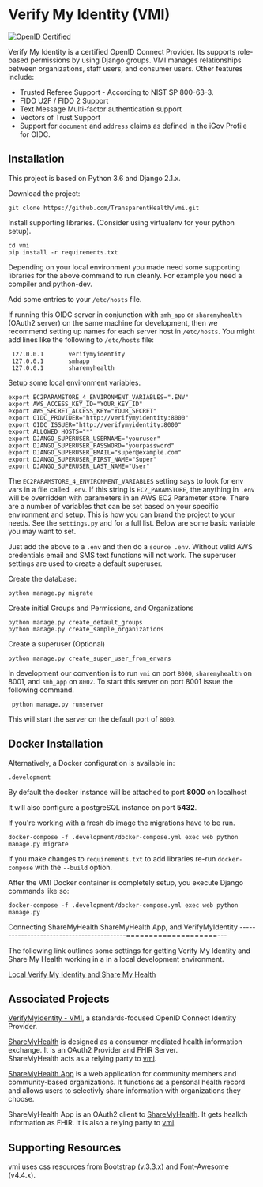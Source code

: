 # Verify My Identity (VMI)

[![OpenID Certified](https://cloud.githubusercontent.com/assets/1454075/7611268/4d19de32-f97b-11e4-895b-31b2455a7ca6.png)](https://openid.net/certification/)

Verify My Identity is a certified OpenID Connect Provider. Its supports role-based permissions by using Django groups.
VMI manages relationships between organizations, staff users, and consumer users. Other features include:


* Trusted Referee Support - According to NIST SP 800-63-3.
* FIDO U2F / FIDO 2 Support
* Text Message Multi-factor authentication support 
* Vectors of Trust Support
* Support for `document` and `address` claims as defined in the iGov Profile for OIDC.


Installation
------------

This project is based on Python 3.6 and Django 2.1.x. 

Download the project:


    git clone https://github.com/TransparentHealth/vmi.git
   

Install supporting libraries. (Consider using virtualenv for your python setup).


    cd vmi
    pip install -r requirements.txt

Depending on your local environment you made need some supporting libraries
for the above command to run cleanly. For example you need a 
compiler and python-dev.


Add some entries to your `/etc/hosts` file.


If running this OIDC server in conjunction with `smh_app` or `sharemyhealth` (OAuth2 server)
on the same machine for development, then we recommend setting up names for each server host in `/etc/hosts`.
You might add lines like the following to `/etc/hosts` file:


     127.0.0.1       verifymyidentity
     127.0.0.1       smhapp
     127.0.0.1       sharemyhealth




Setup some local environment variables. 


    export EC2PARAMSTORE_4_ENVIRONMENT_VARIABLES=".ENV" 
    export AWS_ACCESS_KEY_ID="YOUR_KEY_ID"
    export AWS_SECRET_ACCESS_KEY="YOUR_SECRET"
    export OIDC_PROVIDER="http://verifymyidentity:8000"
    export OIDC_ISSUER="http://verifymyidentity:8000"
    export ALLOWED_HOSTS="*"
    export DJANGO_SUPERUSER_USERNAME="youruser"
    export DJANGO_SUPERUSER_PASSWORD="yourpassword"
    export DJANGO_SUPERUSER_EMAIL="super@example.com"
    export DJANGO_SUPERUSER_FIRST_NAME="Super"
    export DJANGO_SUPERUSER_LAST_NAME="User"




The `EC2PARAMSTORE_4_ENVIRONMENT_VARIABLES` setting says to look for env vars in a file called `.env`.
If this string is `EC2_PARAMSTORE`, the anything in `.env` will be overridden with parameters in
an AWS EC2 Parameter store. There are a number of variables that can be set based on your
specific environment and setup.  This is how you can brand the project to your needs.
See the `settings.py` and for a full list.  Below are some basic variable you may want to set.

Just add the above to a `.env` and then do a `source .env`. Without valid 
AWS credentials email and SMS text functions will not work. The superuser settings
are used to create a default superuser.

Create the database:


    python manage.py migrate


Create initial Groups and Permissions, and Organizations


    python manage.py create_default_groups
    python manage.py create_sample_organizations



Create a superuser (Optional)


    python manage.py create_super_user_from_envars


In development our convention is to run `vmi` on port `8000`, `sharemyhealth` on 8001, and `smh_app` on `8002`.
To start this server on port 8001 issue the following command.


     python manage.py runserver 


This will start the server on the default port of `8000`.




Docker Installation
-------------------

Alternatively, a Docker configuration is available in:


    .development

By default the docker instance will be attached to 
port **8000** on localhost

It will also configure a postgreSQL instance on port **5432**.

If you're working with a fresh db image
the migrations have to be run.

```
docker-compose -f .development/docker-compose.yml exec web python manage.py migrate
```

If you make changes to `requirements.txt` to add libraries re-run 
`docker-compose` with the `--build` option.

After the VMI Docker container is completely setup, you execute Django 
commands like so:


`docker-compose -f .development/docker-compose.yml exec web python manage.py`


Connecting ShareMyHealth ShareMyHealth App, and VerifyMyIdentity
------------------------------------------====================---

The following link outlines some settings for getting Verify My Identity and Share My Health working in
a in a local development environment.

[Local Verify My Identity and Share My Health](https://gist.github.com/whytheplatypus/4b11eec09df978656b9007155a96c7dd)



## Associated Projects

[VerifyMyIdentity - VMI](https://github.com/TransparentHealth/vmi), 
a standards-focused OpenID Connect Identity Provider.


[ShareMyHealth](https://github.com/TransparentHealth/sharemyhealth) is designed as a 
consumer-mediated health information exchange. It is an OAuth2 Provider and FHIR Server.  
ShareMyHealth acts as a relying party to 
[vmi](https://github.com/TransparentHealth/vmi).


[ShareMyHealth App](https://github.com/TransparentHealth/sharemyhealth) is a web application
for community members and community-based organizations.  It functions as a personal health record
and allows users to selectivly share information with organizations they choose.

ShareMyHealth App is an OAuth2 client to [ShareMyHealth](https://github.com/TransparentHealth/sharemyhealth).
It gets healkth information as FHIR.  It is also a relying party to [vmi](https://github.com/TransparentHealth/vmi).


## Supporting Resources

vmi uses css resources from Bootstrap (v.3.3.x) and 
Font-Awesome (v4.4.x). 

